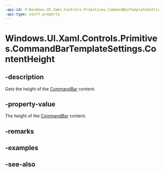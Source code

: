 ```yaml
---
-api-id: P:Windows.UI.Xaml.Controls.Primitives.CommandBarTemplateSettings.ContentHeight
-api-type: winrt property
---
```


<!-- Property syntax
public double ContentHeight { get; }
-->

# Windows.UI.Xaml.Controls.Primitives.CommandBarTemplateSettings.ContentHeight

## -description
Gets the height of the [CommandBar](../windows.ui.xaml.controls/commandbar.md) content.



## -property-value
The height of the [CommandBar](../windows.ui.xaml.controls/commandbar.md) content.

## -remarks

## -examples

## -see-also
